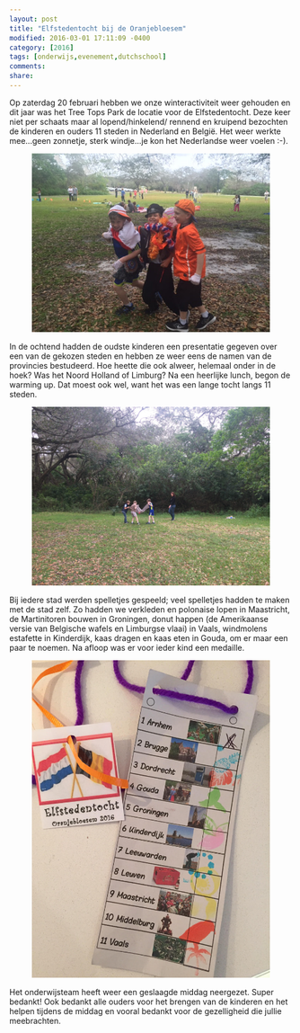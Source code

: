 ```yaml
---
layout: post
title: "Elfstedentocht bij de Oranjebloesem"
modified: 2016-03-01 17:11:09 -0400
category: [2016]
tags: [onderwijs,evenement,dutchschool]
comments: 
share: 
---
```


Op zaterdag 20 februari hebben we onze winteractiviteit weer gehouden en dit jaar was het Tree Tops Park de locatie voor de Elfstedentocht. Deze keer niet per schaats maar al lopend/hinkelend/ rennend en kruipend bezochten de kinderen en ouders 11 steden in Nederland en België. Het weer werkte mee...geen zonnetje, sterk windje...je kon het Nederlandse weer voelen :-).

<figure>
   <img src="/images/elfstedentocht1.jpg">
</figure>

In de ochtend hadden de oudste kinderen een presentatie gegeven over een van de gekozen steden en hebben ze weer eens de namen van de provincies bestudeerd. Hoe heette die ook alweer, helemaal onder in de hoek? Was het Noord Holland of Limburg? Na een heerlijke lunch, begon de warming up. Dat moest ook wel, want het was een lange tocht langs 11 steden.

<figure>
   <img src="/images/elfstedentocht3.jpg">
</figure>

Bij iedere stad werden spelletjes gespeeld; veel
spelletjes hadden te maken met de stad zelf. Zo hadden we verkleden en polonaise lopen in Maastricht, de Martinitoren bouwen in Groningen, donut happen (de Amerikaanse versie van Belgische wafels en Limburgse vlaai) in Vaals, windmolens estafette in Kinderdijk, kaas dragen en kaas eten in Gouda, om er  maar een paar te noemen. Na afloop was er voor ieder kind een medaille. 

<figure>
   <img src="/images/elfstedentocht2.jpg">
</figure>

Het onderwijsteam heeft weer een geslaagde middag neergezet. Super bedankt! Ook bedankt alle ouders voor het brengen van de kinderen en het helpen tijdens de middag en vooral bedankt voor de gezelligheid die jullie meebrachten. 